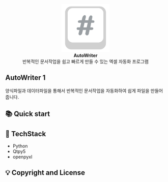 <p align="center">
    <img width="150" src="/src/logo.png" alt="{Logo}"><br />
    <b>AutoWriter</b>
    <br>
    반복적인 문서작업을 쉽고 빠르게 만들 수 있는 엑셀 자동화 프로그램
</p>

## AutoWriter 1

양식파일과 데이터파일을 통해서 반복적인 문서작업을 자동화하여 쉽게 파일을 만들어 줍니다.

## 📚 Quick start

## 🚀 TechStack

- Python
- Qtpy5
- openpyxl

## 💡 Copyright and License
